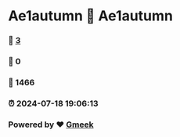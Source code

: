 # Ae1autumn :link: Ae1autumn 
### :page_facing_up: [3](Ae1autumn/tag.html) 
### :speech_balloon: 0 
### :hibiscus: 1466 
### :alarm_clock: 2024-07-18 19:06:13 
### Powered by :heart: [Gmeek](https://github.com/Meekdai/Gmeek)
